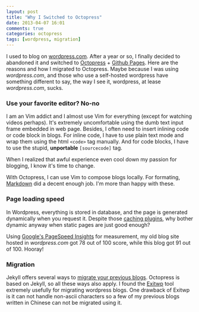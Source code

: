 ```yaml
---
layout: post
title: "Why I Switched to Octopress"
date: 2013-04-07 16:01
comments: true
categories: octopress
tags: [wordpress, migration]
---
```


I used to blog on [wordpress.com][wordpress]. After a year or so, I finally
decided to abandoned it and switched to [Octopress][octopress] + 
[Github Pages][githubpages]. 
Here are the reasons and how I migrated to Octopress. Maybe because I was using 
_wordpress.com_, and those who use a self-hosted wordpress have something 
different to say, the way I see it, wordpress, at lease _wordpress.com_, sucks.

[wordpress]: http://jhshi.wordpress.com
[octopress]: http://octopress.org
[githubpages]: http://pages.github.com

<!-- more -->

### Use your favorite editor? No-no

I am an Vim addict and I almost use Vim for everything (except for watching
videos perhaps). It's extremely uncomfortable using the dumb text input frame
embedded in web page. Besides, I often need to insert inlining code or code block 
in blogs. For inline code, I have to use plain text mode and wrap them using the
html `<code>` tag manually. And for code blocks, I have to use the stupid,
**unportable** `[sourcecode]` tag.

When I realized that awful experience even cool down my passion for blogging, I 
know it's time to change.

With Octopress, I can use Vim to compose blogs locally. For formating, 
[Markdown][markdown] did a decent enough job. I'm more than happy with these.

[markdown]: http://daringfireball.net/projects/markdown/

### Page loading speed

In Wordpress, everything is stored in database, and the page is generated
dynamically when you request it. Despite those [caching plugins][cache], why
bother dynamic anyway when static pages are just good enough?


Using [Google's PageSpeed Insights][pagespeed] for measurement, my old blog site
hosted in _wordpress.com_ got 78 out of 100 score, while this blog got 91 out of 100. 
Hooray!

[cache]: http://codex.wordpress.org/WordPress_Optimization/Caching#Caching_Plugins
[pagespeed]: https://developers.google.com/speed/pagespeed/insights

### Migration

Jekyll offers several ways to [migrate your previous blogs][migrate]. Octopress
is based on Jekyll, so all these ways also apply. I found the [Exitwp][exitwp]
tool extremely usefully for migrating wordpress blogs. One drawback of Exitwp is it can
not handle non-ascii characters so a few of my previous blogs written in Chinese
can not be migrated using it.

[migrate]: https://github.com/mojombo/jekyll/wiki/blog-migrations
[exitwp]: https://github.com/thomasf/exitwp
